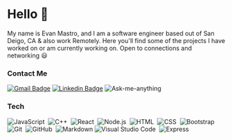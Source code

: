 

# Hello 👋
My name is Evan Mastro, and I am a software engineer based out of San Deigo, CA & also work Remotely. Here you'll find some of the projects I have worked on or am currently working on. Open to connections and networking 😃 

### Contact Me
[![Gmail Badge](https://img.shields.io/badge/-mastroevan@gmail.com-c14438?style=flat-square&logo=Gmail&logoColor=white&link=mailto:mastroevan@gmail.com)](mailto:mastroevan@gmail.com)
 [![Linkedin Badge](https://img.shields.io/badge/-mastroevan-blue?style=flat-square&logo=Linkedin&logoColor=white&link=https://www.linkedin.com/in/mastroevan/)](https://www.linkedin.com/in/mastroevan/)
![Ask-me-anything](https://img.shields.io/badge/Ask%20me-anything-1abc9c.svg)
### Tech
![JavaScript](https://img.shields.io/badge/-JavaScript-333333?style=flat&logo=javascript)&nbsp;
![C++](https://img.shields.io/badge/-C++-333333?style=flat&logo=C%2B%2B&logoColor=00599C)&nbsp;
![React](https://img.shields.io/badge/-React-333333?style=flat&logo=react)&nbsp;
![Node.js](https://img.shields.io/badge/-Node.js-333333?style=flat&logo=node.js)&nbsp;
![HTML](https://img.shields.io/badge/-HTML-333333?style=flat&logo=HTML5)&nbsp;
![CSS](https://img.shields.io/badge/-CSS-333333?style=flat&logo=CSS3&logoColor=1572B6)&nbsp;
![Bootstrap](https://img.shields.io/badge/-Bootstrap-333333?style=flat&logo=bootstrap&logoColor=563D7C)
![Git](https://img.shields.io/badge/-Git-333333?style=flat&logo=git)&nbsp;
![GitHub](https://img.shields.io/badge/-GitHub-333333?style=flat&logo=github)&nbsp;
![Markdown](https://img.shields.io/badge/-Markdown-333333?style=flat&logo=markdown)
![Visual Studio Code](https://img.shields.io/badge/-Visual%20Studio%20Code-333333?style=flat&logo=visual-studio-code&logoColor=007ACC)&nbsp;
![Express](https://img.shields.io/badge/Express.js-333333?style=flat&logo=express)&nbsp;

